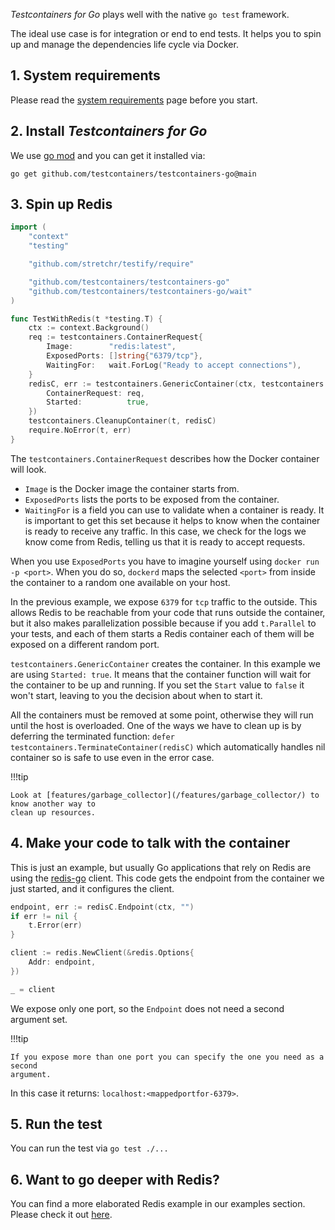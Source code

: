 _Testcontainers for Go_ plays well with the native `go test` framework.

The ideal use case is for integration or end to end tests. It helps you to spin
up and manage the dependencies life cycle via Docker.

## 1. System requirements

Please read the [system requirements](../system_requirements/) page before you start.

## 2. Install _Testcontainers for Go_

We use [go mod](https://blog.golang.org/using-go-modules) and you can get it installed via:

```
go get github.com/testcontainers/testcontainers-go@main
```

## 3. Spin up Redis

```go
import (
	"context"
	"testing"

	"github.com/stretchr/testify/require"

	"github.com/testcontainers/testcontainers-go"
	"github.com/testcontainers/testcontainers-go/wait"
)

func TestWithRedis(t *testing.T) {
	ctx := context.Background()
	req := testcontainers.ContainerRequest{
		Image:        "redis:latest",
		ExposedPorts: []string{"6379/tcp"},
		WaitingFor:   wait.ForLog("Ready to accept connections"),
	}
	redisC, err := testcontainers.GenericContainer(ctx, testcontainers.GenericContainerRequest{
		ContainerRequest: req,
		Started:          true,
	})
	testcontainers.CleanupContainer(t, redisC)
	require.NoError(t, err)
}
```

The `testcontainers.ContainerRequest` describes how the Docker container will
look.

* `Image` is the Docker image the container starts from.
* `ExposedPorts` lists the ports to be exposed from the container.
* `WaitingFor` is a field you can use to validate when a container is ready. It
  is important to get this set because it helps to know when the container is
  ready to receive any traffic. In this case, we check for the logs we know come
  from Redis, telling us that it is ready to accept requests.

When you use `ExposedPorts` you have to imagine yourself using `docker run -p
<port>`.  When you do so, `dockerd` maps the selected `<port>` from inside the
container to a random one available on your host.

In the previous example, we expose `6379` for `tcp` traffic to the outside. This
allows Redis to be reachable from your code that runs outside the container, but
it also makes parallelization possible because if you add `t.Parallel` to your
tests, and each of them starts a Redis container each of them will be exposed on a
different random port.

`testcontainers.GenericContainer` creates the container. In this example we are
using `Started: true`. It means that the container function will wait for the
container to be up and running. If you set the `Start` value to `false` it won't
start, leaving to you the decision about when to start it.

All the containers must be removed at some point, otherwise they will run until
the host is overloaded. One of the ways we have to clean up is by deferring the
terminated function: `defer testcontainers.TerminateContainer(redisC)` which
automatically handles nil container so is safe to use even in the error case.

!!!tip

    Look at [features/garbage_collector](/features/garbage_collector/) to know another way to
    clean up resources.

## 4. Make your code to talk with the container

This is just an example, but usually Go applications that rely on Redis are
using the [redis-go](https://github.com/go-redis/redis) client. This code gets
the endpoint from the container we just started, and it configures the client.

```go
endpoint, err := redisC.Endpoint(ctx, "")
if err != nil {
    t.Error(err)
}

client := redis.NewClient(&redis.Options{
    Addr: endpoint,
})

_ = client
```

We expose only one port, so the `Endpoint` does not need a second argument set.

!!!tip

    If you expose more than one port you can specify the one you need as a second
    argument.

In this case it returns: `localhost:<mappedportfor-6379>`.

## 5. Run the test

You can run the test via `go test ./...`

## 6. Want to go deeper with Redis?

You can find a more elaborated Redis example in our examples section. Please check it out [here](./modules/redis.md).
